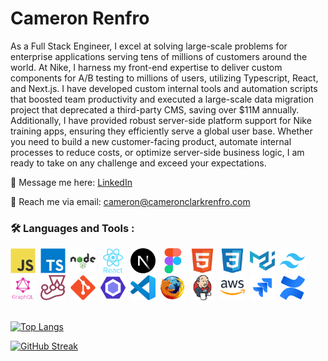 # Cameron Renfro <br>

As a Full Stack Engineer, I excel at solving large-scale problems for enterprise applications serving tens of millions of customers around the world. At Nike, I harness my front-end expertise to deliver custom components for A/B testing to millions of users, utilizing Typescript, React, and Next.js. I have developed custom internal tools and automation scripts that boosted team productivity and executed a large-scale data migration project that deprecated a third-party CMS, saving over $11M annually. Additionally, I have provided robust server-side platform support for Nike training apps, ensuring they efficiently serve a global user base. Whether you need to build a new customer-facing product, automate internal processes to reduce costs, or optimize server-side business logic, I am ready to take on any challenge and exceed your expectations. <br>

<!-- :chart_with_upwards_trend: Check my resume out here: [Cameron's Resume](https://docs.google.com/document/d/1aG_N7DZbSbnK36UjneL0syh_t2EVXvObQL96j52qQAk/edit?usp=sharing) -->

:speech_balloon: Message me here: [LinkedIn](https://www.linkedin.com/in/cameron-clark-renfro)

:e-mail: Reach me via email: [cameron@cameronclarkrenfro.com](mailto:cameron@cameronclarkrenfro.com)

### :hammer_and_wrench: Languages and Tools :

<div>
  <img src="https://github.com/devicons/devicon/blob/master/icons/javascript/javascript-original.svg" alt="javascript" title="javascript" height="40" width="40" />&nbsp;
  <img src="https://github.com/devicons/devicon/blob/master/icons/typescript/typescript-original.svg" alt="Typescript" title="Typescript" height="40" width="40" />&nbsp;
  <img src="https://github.com/devicons/devicon/blob/master/icons/nodejs/nodejs-original-wordmark.svg" alt="node js" title="node js" height="40" width="40" />&nbsp;
  <img src="https://github.com/devicons/devicon/blob/master/icons/react/react-original-wordmark.svg" alt="react" title="react" height="40" width="40" />&nbsp;
  <img src="https://github.com/devicons/devicon/blob/master/icons/nextjs/nextjs-original.svg" alt="next js" title="next js" height="40" width="40" />&nbsp;
  <img src="https://github.com/devicons/devicon/blob/master/icons/figma/figma-original.svg" alt="figma" title="figma" height="40" width="40" />&nbsp;
  <img src="https://github.com/devicons/devicon/blob/master/icons/html5/html5-original.svg" alt="html5" title="html5" height="40" width="40" />&nbsp;
  <img src="https://github.com/devicons/devicon/blob/master/icons/css3/css3-original.svg" alt="css3" title="css3" height="40" width="40" />&nbsp;
  <img src="https://github.com/devicons/devicon/blob/master/icons/materialui/materialui-original.svg" alt="material-ui" title="material-ui" height="40" width="40" />&nbsp;
  <img src="https://github.com/devicons/devicon/blob/master/icons/tailwindcss/tailwindcss-original.svg" alt="tailwind css" title="tailwind css" height="40" width="40" />&nbsp;
  <img src="https://github.com/devicons/devicon/blob/master/icons/graphql/graphql-plain-wordmark.svg" alt="graph QL:" title="graph QL" height="40" width="40" />&nbsp;
  <img src="https://github.com/devicons/devicon/blob/master/icons/jest/jest-plain.svg" alt="jest" title="jest" height="40" width="40" />&nbsp;
  <img src="https://github.com/devicons/devicon/blob/master/icons/git/git-original.svg" alt="git" title="git" height="40" width="40" />&nbsp;
  <img src="https://github.com/devicons/devicon/blob/master/icons/eslint/eslint-original.svg" alt="es-lint" title="es-lint" height="40" width="40" />&nbsp;
  <img src="https://github.com/devicons/devicon/blob/master/icons/vscode/vscode-original.svg" alt="vs-code" title="vs-code" height="40" width="40" />&nbsp;
  <img src="https://github.com/devicons/devicon/blob/master/icons/firefox/firefox-original.svg" alt="firefox" title="firefox" height="40" width="40" />&nbsp;
  <img src="https://github.com/devicons/devicon/blob/master/icons/jenkins/jenkins-original.svg" alt="jenkins" title="jenkins" height="40" width="40" />&nbsp;
  <img src="https://github.com/devicons/devicon/blob/master/icons/amazonwebservices/amazonwebservices-original-wordmark.svg" alt="aws" title="aws" height="40" width="40" />&nbsp;
  <img src="https://github.com/devicons/devicon/blob/master/icons/jira/jira-original.svg" alt="Jira" title="Jira" height="40" width="40" />&nbsp;
  <img src="https://github.com/devicons/devicon/blob/master/icons/confluence/confluence-original.svg" alt="Confluence" title="confluence" height="40" width="40" />&nbsp;

</div>
<br>

[![Top Langs](https://github-readme-stats-git-masterrstaa-rickstaa.vercel.app/api/top-langs?username=cameron-renfro&layout=compact&theme=dark&background=000000)](https://github.com/cameron-renfro) <br>

[![GitHub Streak](http://github-readme-streak-stats.herokuapp.com?user=cameron-renfro&theme=dark&background=000000)](https://git.io/streak-stats)
<!--
**cameron-renfro/cameron-renfro** is a ✨ _special_ ✨ repository because its `README.md` (this file) appears on your GitHub profile.


-->
